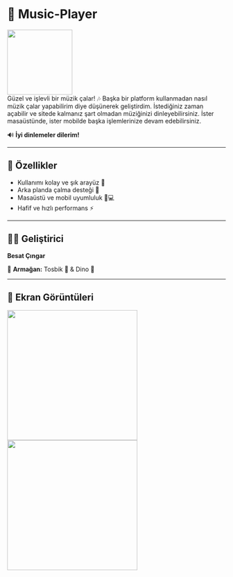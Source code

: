 # 🎵 Music-Player
<img src="https://github.com/user-attachments/assets/a9bfceb1-7fdd-4d3d-8d05-97034c94b9bc" width="150">
<br>
Güzel ve işlevli bir müzik çalar! 🎶  
Başka bir platform kullanmadan nasıl müzik çalar yapabilirim diye düşünerek geliştirdim.  
İstediğiniz zaman açabilir ve sitede kalmanız şart olmadan müziğinizi dinleyebilirsiniz.  
İster masaüstünde, ister mobilde başka işlemlerinize devam edebilirsiniz.  

🔊 **İyi dinlemeler dilerim!**  

---

## 🚀 Özellikler
- Kullanımı kolay ve şık arayüz 🎨  
- Arka planda çalma desteği 🔄  
- Masaüstü ve mobil uyumluluk 📱💻  
- Hafif ve hızlı performans ⚡  

---

## 👨‍💻 Geliştirici
**Besat Çıngar**  

🎁 **Armağan:** Tosbik 🐢 & Dino 🦖  

---

## 📸 Ekran Görüntüleri  
<img src="https://github.com/user-attachments/assets/a9bfceb1-7fdd-4d3d-8d05-97034c94b9bc" width="300">

<img src="https://github.com/user-attachments/assets/fdd76898-cb6c-4264-b62f-6922f8d752f7" width="300">




